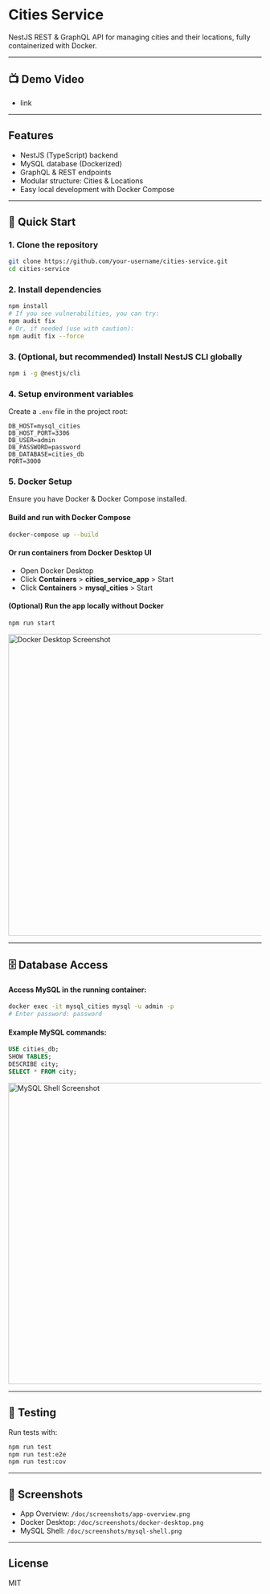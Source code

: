 
# Cities Service

NestJS REST & GraphQL API for managing cities and their locations, fully containerized with Docker.

---

## 📺 Demo Video

- link

---

## Features
- NestJS (TypeScript) backend
- MySQL database (Dockerized)
- GraphQL & REST endpoints
- Modular structure: Cities & Locations
- Easy local development with Docker Compose

---

## 🚀 Quick Start


### 1. Clone the repository
```bash
git clone https://github.com/your-username/cities-service.git
cd cities-service
```

### 2. Install dependencies
```bash
npm install
# If you see vulnerabilities, you can try:
npm audit fix
# Or, if needed (use with caution):
npm audit fix --force
```

### 3. (Optional, but recommended) Install NestJS CLI globally
```bash
npm i -g @nestjs/cli
```

### 4. Setup environment variables


Create a `.env` file in the project root:
```env
DB_HOST=mysql_cities
DB_HOST_PORT=3306
DB_USER=admin
DB_PASSWORD=password
DB_DATABASE=cities_db
PORT=3000
```

### 5. Docker Setup

Ensure you have Docker & Docker Compose installed.


#### Build and run with Docker Compose
```bash
docker-compose up --build
```

#### Or run containers from Docker Desktop UI
- Open Docker Desktop
- Click **Containers** > **cities_service_app** > Start
- Click **Containers** > **mysql_cities** > Start

#### (Optional) Run the app locally without Docker
```bash
npm run start
```

<img src="/doc/screenshots/docker-desktop.png" width="600" alt="Docker Desktop Screenshot"/>

---

## 🗄️ Database Access

#### Access MySQL in the running container:
```bash
docker exec -it mysql_cities mysql -u admin -p
# Enter password: password
```

#### Example MySQL commands:
```sql
USE cities_db;
SHOW TABLES;
DESCRIBE city;
SELECT * FROM city;
```

<img src="/doc/screenshots/mysql-shell.png" width="600" alt="MySQL Shell Screenshot"/>

---

## 🧪 Testing

Run tests with:
```bash
npm run test
npm run test:e2e
npm run test:cov
```

---

## 📸 Screenshots

- App Overview: `/doc/screenshots/app-overview.png`
- Docker Desktop: `/doc/screenshots/docker-desktop.png`
- MySQL Shell: `/doc/screenshots/mysql-shell.png`

---

## License

MIT
